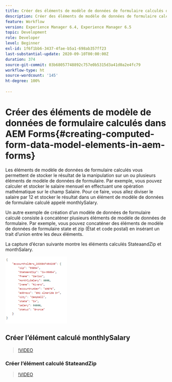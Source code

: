 ```yaml
---
title: Créer des éléments de modèle de données de formulaire calculés dans AEM Forms
description: Créer des éléments de modèle de données de formulaire calculés
feature: Workflow
version: Experience Manager 6.4, Experience Manager 6.5
topic: Development
role: Developer
level: Beginner
exl-id: 1f6f1bb6-3437-4fae-b5a1-698ab357ff23
last-substantial-update: 2020-09-10T00:00:00Z
duration: 374
source-git-commit: 03b68057748892c757e0b5315d3a41d0a2e4fc79
workflow-type: ht
source-wordcount: '145'
ht-degree: 100%

---
```


# Créer des éléments de modèle de données de formulaire calculés dans AEM Forms{#creating-computed-form-data-model-elements-in-aem-forms}

Les éléments de modèle de données de formulaire calculés vous permettent de stocker le résultat de la manipulation sur un ou plusieurs éléments de modèle de données de formulaire. Par exemple, vous pouvez calculer et stocker le salaire mensuel en effectuant une opération mathématique sur le champ Salaire. Pour ce faire, vous allez diviser le salaire par 12 et stocker le résultat dans un élément de modèle de données de formulaire calculé appelé monthlySalary.

Un autre exemple de création d’un modèle de données de formulaire calculé consiste à concaténer plusieurs éléments de modèle de données de formulaire. Par exemple, vous pouvez concaténer des éléments de modèle de données de formulaire state et zip (État et code postal) en insérant un trait d’union entre les deux éléments.

La capture d’écran suivante montre les éléments calculés StateaandZip et monthSalary.

![computedfdmelement](assets/computedfdmelement.gif)

## Créer l’élément calculé monthlySalary

>[!VIDEO](https://video.tv.adobe.com/v/23855?quality=12&learn=on)

### Créer l’élément calculé StateandZip

>[!VIDEO](https://video.tv.adobe.com/v/23856?quality=12&learn=on)
